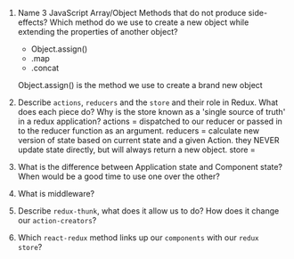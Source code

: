 1.  Name 3 JavaScript Array/Object Methods that do not produce side-effects? Which method do we use to create a new object while extending the properties of another object?
    - Object.assign()
    - .map
    - .concat

    Object.assign() is the method we use to create a brand new object 

1.  Describe `actions`, `reducers` and the `store` and their role in Redux. What does each piece do? Why is the store known as a 'single source of truth' in a redux application?
    actions = dispatched to our reducer or passed in to the reducer function as an argument.
    reducers = calculate new version of state based on current state and a given Action. they NEVER update state directly, but will always return a new object.
    store = 

1.  What is the difference between Application state and Component state? When would be a good time to use one over the other?


1.  What is middleware?


1.  Describe `redux-thunk`, what does it allow us to do? How does it change our `action-creators`?


1.  Which `react-redux` method links up our `components` with our `redux store`?
